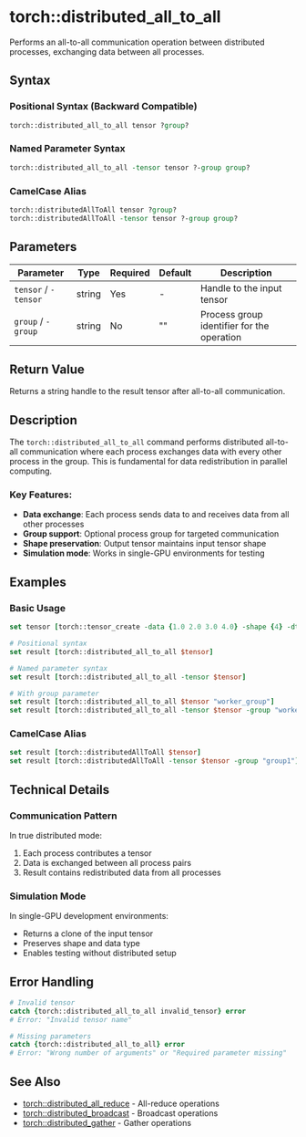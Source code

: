 # torch::distributed_all_to_all

Performs an all-to-all communication operation between distributed processes, exchanging data between all processes.

## Syntax

### Positional Syntax (Backward Compatible)
```tcl
torch::distributed_all_to_all tensor ?group?
```

### Named Parameter Syntax  
```tcl
torch::distributed_all_to_all -tensor tensor ?-group group?
```

### CamelCase Alias
```tcl
torch::distributedAllToAll tensor ?group?
torch::distributedAllToAll -tensor tensor ?-group group?
```

## Parameters

| Parameter | Type | Required | Default | Description |
|-----------|------|----------|---------|-------------|
| `tensor` / `-tensor` | string | Yes | - | Handle to the input tensor |
| `group` / `-group` | string | No | "" | Process group identifier for the operation |

## Return Value

Returns a string handle to the result tensor after all-to-all communication.

## Description

The `torch::distributed_all_to_all` command performs distributed all-to-all communication where each process exchanges data with every other process in the group. This is fundamental for data redistribution in parallel computing.

### Key Features:
- **Data exchange**: Each process sends data to and receives data from all other processes
- **Group support**: Optional process group for targeted communication
- **Shape preservation**: Output tensor maintains input tensor shape
- **Simulation mode**: Works in single-GPU environments for testing

## Examples

### Basic Usage
```tcl
set tensor [torch::tensor_create -data {1.0 2.0 3.0 4.0} -shape {4} -dtype float32]

# Positional syntax
set result [torch::distributed_all_to_all $tensor]

# Named parameter syntax
set result [torch::distributed_all_to_all -tensor $tensor]

# With group parameter
set result [torch::distributed_all_to_all $tensor "worker_group"]
set result [torch::distributed_all_to_all -tensor $tensor -group "worker_group"]
```

### CamelCase Alias
```tcl
set result [torch::distributedAllToAll $tensor]
set result [torch::distributedAllToAll -tensor $tensor -group "group1"]
```

## Technical Details

### Communication Pattern
In true distributed mode:
1. Each process contributes a tensor
2. Data is exchanged between all process pairs  
3. Result contains redistributed data from all processes

### Simulation Mode
In single-GPU development environments:
- Returns a clone of the input tensor
- Preserves shape and data type
- Enables testing without distributed setup

## Error Handling

```tcl
# Invalid tensor
catch {torch::distributed_all_to_all invalid_tensor} error
# Error: "Invalid tensor name"

# Missing parameters
catch {torch::distributed_all_to_all} error
# Error: "Wrong number of arguments" or "Required parameter missing"
```

## See Also

- [torch::distributed_all_reduce](distributed_all_reduce.md) - All-reduce operations
- [torch::distributed_broadcast](distributed_broadcast.md) - Broadcast operations  
- [torch::distributed_gather](distributed_gather.md) - Gather operations 
